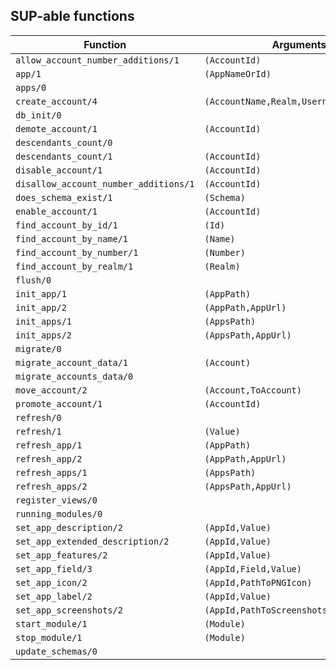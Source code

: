 ## SUP-able functions

| Function | Arguments | Description |
| -------- | --------- | ----------- |
| `allow_account_number_additions/1` | `(AccountId)` | |
| `app/1` | `(AppNameOrId)` | |
| `apps/0` |  | |
| `create_account/4` | `(AccountName,Realm,Username,Password)` | |
| `db_init/0` |  | |
| `demote_account/1` | `(AccountId)` | |
| `descendants_count/0` |  | |
| `descendants_count/1` | `(AccountId)` | |
| `disable_account/1` | `(AccountId)` | |
| `disallow_account_number_additions/1` | `(AccountId)` | |
| `does_schema_exist/1` | `(Schema)` | |
| `enable_account/1` | `(AccountId)` | |
| `find_account_by_id/1` | `(Id)` | |
| `find_account_by_name/1` | `(Name)` | |
| `find_account_by_number/1` | `(Number)` | |
| `find_account_by_realm/1` | `(Realm)` | |
| `flush/0` |  | |
| `init_app/1` | `(AppPath)` | |
| `init_app/2` | `(AppPath,AppUrl)` | |
| `init_apps/1` | `(AppsPath)` | |
| `init_apps/2` | `(AppsPath,AppUrl)` | |
| `migrate/0` |  | |
| `migrate_account_data/1` | `(Account)` | |
| `migrate_accounts_data/0` |  | |
| `move_account/2` | `(Account,ToAccount)` | |
| `promote_account/1` | `(AccountId)` | |
| `refresh/0` |  | |
| `refresh/1` | `(Value)` | |
| `refresh_app/1` | `(AppPath)` | |
| `refresh_app/2` | `(AppPath,AppUrl)` | |
| `refresh_apps/1` | `(AppsPath)` | |
| `refresh_apps/2` | `(AppsPath,AppUrl)` | |
| `register_views/0` |  | |
| `running_modules/0` |  | |
| `set_app_description/2` | `(AppId,Value)` | |
| `set_app_extended_description/2` | `(AppId,Value)` | |
| `set_app_features/2` | `(AppId,Value)` | |
| `set_app_field/3` | `(AppId,Field,Value)` | |
| `set_app_icon/2` | `(AppId,PathToPNGIcon)` | |
| `set_app_label/2` | `(AppId,Value)` | |
| `set_app_screenshots/2` | `(AppId,PathToScreenshotsFolder)` | |
| `start_module/1` | `(Module)` | |
| `stop_module/1` | `(Module)` | |
| `update_schemas/0` |  | |
